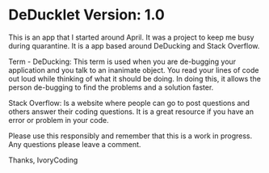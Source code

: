 # DeDucklet Version: 1.0

This is an app that I started around April. It was a project to keep me busy
during quarantine. It is a app based around DeDucking and Stack Overflow.

Term - DeDucking:
This term is used when you are de-bugging your application and you talk to an
inanimate object. You read your lines of code out loud while thinking of what it
should be doing. In doing this, it allows the person de-bugging to find the
problems and a solution faster.

Stack Overflow:
Is a website where people can go to post questions and others answer their
coding questions. It is a great resource if you have an error or problem in your
code.

Please use this responsibly and remember that this is a work in progress. Any
questions please leave a comment.

Thanks,
IvoryCoding
